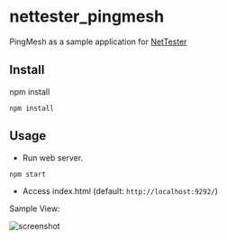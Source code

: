 # nettester_pingmesh
PingMesh as a sample application for [NetTester](https://github.com/net-tester/net-tester)

## Install
npm install
```shell
npm install
```

## Usage
* Run web server.
```shell
npm start
```
* Access index.html (default: `http://localhost:9292/`)

Sample View:

![screenshot](./figs/recording.gif)
